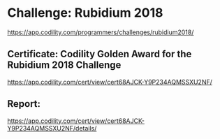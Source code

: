 ﻿# Challenge: Rubidium 2018
https://app.codility.com/programmers/challenges/rubidium2018/

## Certificate: Codility Golden Award for the Rubidium 2018 Challenge
https://app.codility.com/cert/view/cert68AJCK-Y9P234AQMSSXU2NF/

## Report:
https://app.codility.com/cert/view/cert68AJCK-Y9P234AQMSSXU2NF/details/